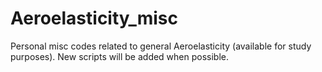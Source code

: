 # Aeroelasticity_misc

Personal misc codes related to general Aeroelasticity (available for study purposes). New scripts will be added when possible.

